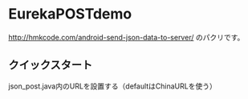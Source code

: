# EurekaPOSTdemo
http://hmkcode.com/android-send-json-data-to-server/ のパクリです。
## クイックスタート
json_post.java内のURLを設置する（defaultはChinaURLを使う）
